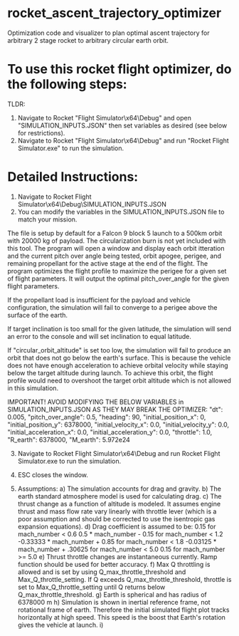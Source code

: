 # rocket_ascent_trajectory_optimizer
Optimization code and visualizer to plan optimal ascent trajectory for arbitrary 2 stage rocket to arbitrary circular earth orbit.

# To use this rocket flight optimizer, do the following steps:

TLDR:
1) Navigate to Rocket "Flight Simulator\x64\Debug" and open "SIMULATION_INPUTS.JSON" then set variables as desired (see below for restrictions).
2) Navigate to Rocket "Flight Simulator\x64\Debug" and run "Rocket Flight Simulator.exe" to run the simulation.

# Detailed Instructions:

1) Navigate to Rocket Flight Simulator\x64\Debug\SIMULATION_INPUTS.JSON
2) You can modify the variables in the SIMULATION_INPUTS.JSON file to match your mission. 

The file is setup by default for a Falcon 9 block 5 launch to a 500km orbit with 20000 kg of payload. The circularization burn is not 
yet included with this tool. The program will open a window and display each orbit itteration and the current pitch over angle being tested, 
orbit apogee, perigee, and remaining propellant for the active stage at the end of the flight. The program optimizes the flight profile to 
maximize the perigee for a given set of flight parameters. It will output the optimal pitch_over_angle for the given flight parameters.

If the propellant load is insufficient for the payload and vehicle configuration, the simulation will fail to converge to a perigee above the 
surface of the earth.

If target inclination is too small for the given latitude, the simulation will send an error to the console and will set inclination to equal latitude.

If "circular_orbit_altitude" is set too low, the simulation will fail to produce an orbit that does not go below the earth's surface. This is because
the vehicle does not have enough acceleration to achieve orbital velocity while staying below the target altitude during launch. To achieve this orbit,
the flight profile would need to overshoot the target orbit altitude which is not allowed in this simulation.

IMPORTANT! AVOID MODIFYING THE BELOW VARIABLES in SIMULATION_INPUTS.JSON AS THEY MAY BREAK THE OPTIMIZER:
"dt": 0.005,
"pitch_over_angle": 0.5,
"heading": 90,
"initial_position_x": 0,
"initial_position_y": 6378000,
"initial_velocity_x": 0.0,
"initial_velocity_y": 0.0,
"initial_acceleration_x": 0.0,
"initial_acceleration_y": 0.0,
"throttle": 1.0,
"R_earth": 6378000,
"M_earth": 5.972e24

3) Navigate to Rocket Flight Simulator\x64\Debug and run Rocket Flight Simulator.exe to run the simulation.

4) ESC closes the window.

5) Assumptions:
	a) The simulation accounts for drag and gravity.
	b) The earth standard atmosphere model is used for calculating drag.
	c) The thrust change as a function of altitude is modeled. It assumes engine thrust and mass flow rate vary linearly with throttle lever 
		(which is a poor assumption and should be corrected to use the isentropic gas expansion equations).
	d) Drag coefficient is assumed to be:
		0.15 for mach_number < 0.6
		0.5 * mach_number - 0.15 for mach_number < 1.2
		-0.33333 * mach_number + 0.85 for mach_number < 1.8
		-0.03125 * mach_number + .30625 for mach_number < 5.0
		0.15 for mach_number >= 5.0
	e) Thrust throttle changes are instantaneous currently. Ramp function should be used for better accuracy.
	f) Max Q throttling is allowed and is set by using Q_max_throttle_threshold and Max_Q_throttle_setting. If Q exceeds Q_max_throttle_threshold,
		throttle is set to Max_Q_throttle_setting until Q returns below Q_max_throttle_threshold.
	g) Earth is spherical and has radius of 6378000 m
	h) Simulation is shown in inertial reference frame, not rotational frame of earth. Therefore the initial simulated flight plot tracks horizontally 
		at high speed. This speed is the boost that Earth's rotation gives the vehicle at launch.
	i) 




